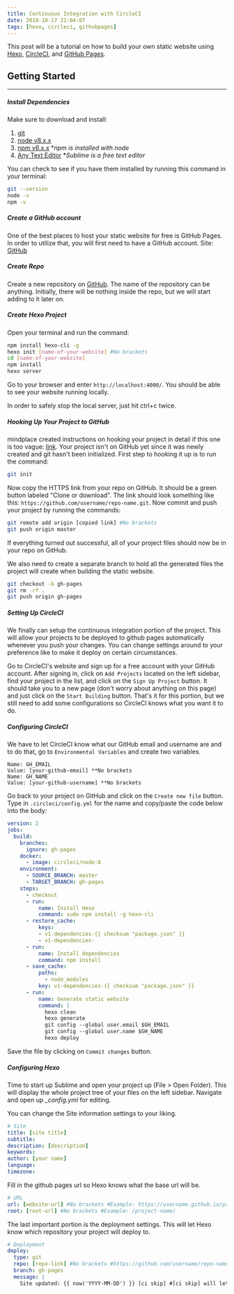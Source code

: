 ```yaml
---
title: Continuous Integration with CircleCI
date: 2018-10-17 22:04:07
tags: [hexo, circleci, githubpages]
---
```


This post will be a tutorial on how to build your own static website using [Hexo](https://hexo.io/), [CircleCI](https://circleci.com/), and [GitHub Pages](https://pages.github.com/).

## Getting Started
----------------

##### Install Dependencies

Make sure to download and install:
1. [git](https://git-scm.com/)
2. [node v8.x.x](https://nodejs.org/en/)
3. [npm v6.x.x](https://nodejs.org/en/) **npm is installed with node*
4. [Any Text Editor](https://www.sublimetext.com/) **Sublime is a free text editor*

You can check to see if you have them installed by running this command in your terminal:

``` bash
git --version
node -v
npm -v
```

##### Create a GitHub account

One of the best places to host your static website for free is GitHub Pages. In order to utilize that, you will first need to have a GitHub account.
Site: [GitHub](https://github.com/)

##### Create Repo

Create a new repository on [GitHub](https://github.com/new). The name of the repository can be anything. Initially, there will be nothing inside the repo, but we will start adding to it later on.

##### Create Hexo Project

Open your terminal and run the command:

``` bash
npm install hexo-cli -g
hexo init [name-of-your-website] #No brackets
cd [name-of-your-website]
npm install
hexo server
```

Go to your browser and enter `http://localhost:4000/`. You should be able to see your website running locally.

In order to safely stop the local server, just hit ctrl+c twice.

##### Hooking Up Your Project to GitHub

mindplace created instructions on hooking your project in detail if this one is too vague: [link](https://gist.github.com/mindplace/b4b094157d7a3be6afd2c96370d39fad).
Your project isn't on GitHub yet since it was newly created and git hasn't been initialized. First step to hooking it up is to run the command:

``` bash
git init
```

Now copy the HTTPS link from your repo on GitHub. It should be a green button labeled "Clone or download". The link should look something like this: `https://github.com/username/repo-name.git`. Now commit and push your project by running the commands:

``` bash
git remote add origin [copied link] #No brackets
git push origin master
```

If everything turned out successful, all of your project files should now be in your repo on GitHub.

We also need to create a separate branch to hold all the generated files the project will create when building the static website.

``` bash
git checkout -b gh-pages
git rm -rf .
git push origin gh-pages
```

##### Setting Up CircleCI

We finally can setup the continuous integration portion of the project. This will allow your projects to be deployed to github pages automatically whenever you push your changes. You can change settings around to your preference like to make it deploy on certain circumstances.

Go to CircleCI's website and sign up for a free account with your GitHub account. After signing in, click on `Add Projects` located on the left sidebar, find your project in the list, and click on the `Sign Up Project` button. It should take you to a new page (don't worry about anything on this page) and just click on the `Start Building` button. That's it for this portion, but we still need to add some configurations so CircleCI knows what you want it to do.

##### Configuring CircleCI

We have to let CircleCI know what our GitHub email and username are and to do that, go to `Environmental Variables` and create two variables.
```
Name: GH_EMAIL
Value: [your-github-email] **No brackets
Name: GH_NAME
Value: [your-github-username] **No brackets
```

Go back to your project on GitHub and click on the `Create new file` button. Type in `.circleci/config.yml` for the name and copy/paste the code below into the body:

``` yml
version: 2
jobs:
  build:
    branches:
      ignore: gh-pages 
    docker:
      - image: circleci/node:8
    environment:
      - SOURCE_BRANCH: master
      - TARGET_BRANCH: gh-pages
    steps:
      - checkout
      - run:
          name: Install Hexo
          command: sudo npm install -g hexo-cli
      - restore_cache:
          keys:
          - v1-dependencies-{{ checksum "package.json" }}
          - v1-dependencies-
      - run:
          name: Install dependencies
          command: npm install
      - save_cache:
          paths:
            - node_modules
          key: v1-dependencies-{{ checksum "package.json" }}
      - run:
          name: Generate static website
          command: |
            hexo clean
            hexo generate
            git config --global user.email $GH_EMAIL
            git config --global user.name $GH_NAME
            hexo deploy
```

Save the file by clicking on `Commit changes` button.

##### Configuring Hexo

Time to start up Sublime and open your project up (File > Open Folder). This will display the whole project tree of your files on the left sidebar. Navigate and open up *_config.yml* for editing.

You can change the Site information settings to your liking.

``` yml
# Site
title: [site title]
subtitle:
description: [description]
keywords:
author: [your name]
language:
timezone:
```

Fill in the github pages url so Hexo knows what the base url will be.

``` yml
# URL
url: [website-url] #No brackets #Example: https://username.github.io/project-name/
root: [root-url] #No brackets #Example: /project-name/
```

The last important portion is the deployment settings. This will let Hexo know which repository your project will deploy to.

``` yml
# Deployment
deploy:
  type: git
  repo: [repo-link] #No brackets #https://github.com/username/repo-name.git
  branch: gh-pages
  message: |
    Site updated: {{ now('YYYY-MM-DD') }} [ci skip] #[ci skip] will let CircleCI know not to touch this branch
```
